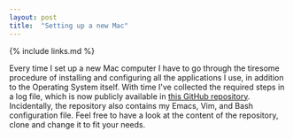 ```yaml
---
layout: post
title:  "Setting up a new Mac"
---
```


{% include links.md %}

Every time I set up a new Mac computer I have to go through the
tiresome procedure of installing and configuring all the
applications I use, in addition to the Operating System itself. With
time I've collected the required steps in a log file, which is now
publicly available in [this GitHub
repository](https://github.com/boystrange/mac). Incidentally, the
repository also contains my Emacs, Vim, and Bash configuration
file. Feel free to have a look at the content of the repository,
clone and change it to fit your needs.
